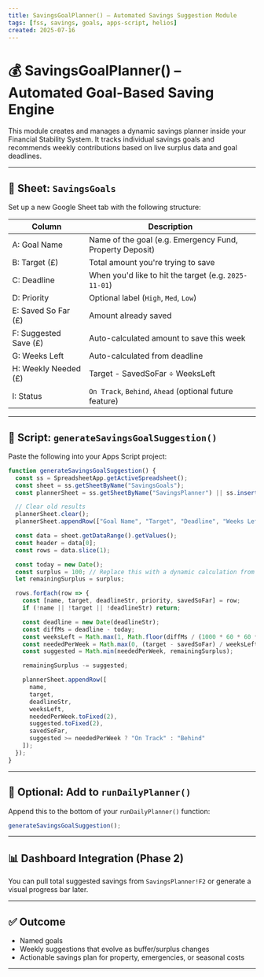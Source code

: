 ```yaml
---
title: SavingsGoalPlanner() – Automated Savings Suggestion Module
tags: [fss, savings, goals, apps-script, helios]
created: 2025-07-16
---
```


# 💰 SavingsGoalPlanner() – Automated Goal-Based Saving Engine

This module creates and manages a dynamic savings planner inside your Financial Stability System. It tracks individual savings goals and recommends weekly contributions based on live surplus data and goal deadlines.

---

## 📄 Sheet: `SavingsGoals`

Set up a new Google Sheet tab with the following structure:

| Column | Description |
|--------|-------------|
| A: Goal Name | Name of the goal (e.g. Emergency Fund, Property Deposit) |
| B: Target (£) | Total amount you're trying to save |
| C: Deadline | When you'd like to hit the target (e.g. `2025-11-01`) |
| D: Priority | Optional label (`High`, `Med`, `Low`) |
| E: Saved So Far (£) | Amount already saved |
| F: Suggested Save (£) | Auto-calculated amount to save this week |
| G: Weeks Left | Auto-calculated from deadline |
| H: Weekly Needed (£) | Target - SavedSoFar ÷ WeeksLeft |
| I: Status | `On Track`, `Behind`, `Ahead` (optional future feature) |

---

## 🧠 Script: `generateSavingsGoalSuggestion()`

Paste the following into your Apps Script project:

```javascript
function generateSavingsGoalSuggestion() {
  const ss = SpreadsheetApp.getActiveSpreadsheet();
  const sheet = ss.getSheetByName("SavingsGoals");
  const plannerSheet = ss.getSheetByName("SavingsPlanner") || ss.insertSheet("SavingsPlanner");

  // Clear old results
  plannerSheet.clear();
  plannerSheet.appendRow(["Goal Name", "Target", "Deadline", "Weeks Left", "Weekly Needed", "Suggested Save", "Saved So Far", "Status"]);

  const data = sheet.getDataRange().getValues();
  const header = data[0];
  const rows = data.slice(1);

  const today = new Date();
  const surplus = 100; // Replace this with a dynamic calculation from your forecast system
  let remainingSurplus = surplus;

  rows.forEach(row => {
    const [name, target, deadlineStr, priority, savedSoFar] = row;
    if (!name || !target || !deadlineStr) return;

    const deadline = new Date(deadlineStr);
    const diffMs = deadline - today;
    const weeksLeft = Math.max(1, Math.floor(diffMs / (1000 * 60 * 60 * 24 * 7)));
    const neededPerWeek = Math.max(0, (target - savedSoFar) / weeksLeft);
    const suggested = Math.min(neededPerWeek, remainingSurplus);

    remainingSurplus -= suggested;

    plannerSheet.appendRow([
      name,
      target,
      deadlineStr,
      weeksLeft,
      neededPerWeek.toFixed(2),
      suggested.toFixed(2),
      savedSoFar,
      suggested >= neededPerWeek ? "On Track" : "Behind"
    ]);
  });
}
```

---

## 🔁 Optional: Add to `runDailyPlanner()`

Append this to the bottom of your `runDailyPlanner()` function:

```javascript
generateSavingsGoalSuggestion();
```

---

## 📊 Dashboard Integration (Phase 2)

You can pull total suggested savings from `SavingsPlanner!F2` or generate a visual progress bar later.

---

## ✅ Outcome

- Named goals
- Weekly suggestions that evolve as buffer/surplus changes
- Actionable savings plan for property, emergencies, or seasonal costs

---
